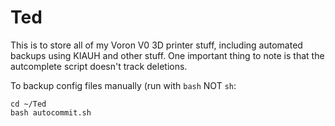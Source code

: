 # Ted
This is to store all of my Voron V0 3D printer stuff, including automated backups using KIAUH and other stuff.
One important thing to note is that the autcomplete script doesn't track deletions. 


To backup config files manually (run with `bash` NOT `sh`:
```
cd ~/Ted
bash autocommit.sh

```
